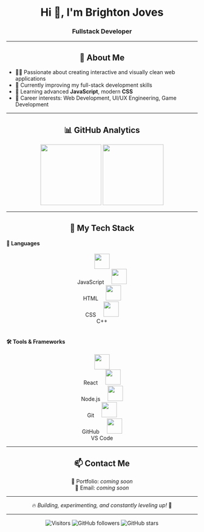 <h1 align="center">Hi 👋, I'm Brighton Joves</h1>
<h3 align="center">Fullstack Developer</h3>

---

<h2 align="center">🌟 About Me</h2>

- 👨‍💻 Passionate about creating interactive and visually clean web applications  
- 🔭 Currently improving my full-stack development skills  
- 🌱 Learning advanced **JavaScript**, modern **CSS**  
- 🎯 Career interests: Web Development, UI/UX Engineering, Game Development  

---

<h2 align="center">📊 GitHub Analytics</h2>

<div align="center">
  
  <img height="160em" src="https://github-readme-stats.vercel.app/api?username=tinobg&show_icons=true&theme=tokyonight&count_private=true" />
  
  <img height="160em" src="https://github-readme-stats.vercel.app/api/top-langs/?username=tinobg&layout=compact&theme=tokyonight" />

</div>

---

<h2 align="center">🧰 My Tech Stack</h2>

#### 🚀 Languages
<div align="center">
  <img src="https://skillicons.dev/icons?i=js" height="40"/><br>JavaScript
  &nbsp;&nbsp;&nbsp;
  <img src="https://skillicons.dev/icons?i=html" height="40"/><br>HTML
  &nbsp;&nbsp;&nbsp;
  <img src="https://skillicons.dev/icons?i=css" height="40"/><br>CSS
  &nbsp;&nbsp;&nbsp;
  <img src="https://skillicons.dev/icons?i=cpp" height="40"/><br>C++
</div>

<br>

#### 🛠️ Tools & Frameworks
<div align="center">
  <img src="https://skillicons.dev/icons?i=react" height="40"/><br>React
  &nbsp;&nbsp;&nbsp;
  <img src="https://skillicons.dev/icons?i=nodejs" height="40"/><br>Node.js
  &nbsp;&nbsp;&nbsp;
  <img src="https://skillicons.dev/icons?i=git" height="40"/><br>Git
  &nbsp;&nbsp;&nbsp;
  <img src="https://skillicons.dev/icons?i=github" height="40"/><br>GitHub
  &nbsp;&nbsp;&nbsp;
  <img src="https://skillicons.dev/icons?i=vscode" height="40"/><br>VS Code
</div>

---

<h2 align="center">📫 Contact Me</h2>

<p align="center">
  💼 Portfolio: <i>coming soon</i><br>
  📧 Email: <i>coming soon</i>
</p>

---

<div align="center">
  
🔥 <i>Building, experimenting, and constantly leveling up!</i> 🚀
  
</div>

---

<div align="center">

![Visitors](https://visitor-badge.laobi.icu/badge?page_id=tinobg)
![GitHub followers](https://img.shields.io/github/followers/tinobg?style=social)
![GitHub stars](https://img.shields.io/github/stars/tinobg?style=social)

</div>
